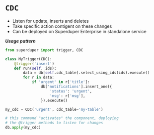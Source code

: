 # `CDC`

- Listen for update, inserts and deletes
- Take specific action contigent on these changes
- Can be deployed on Superduper Enterprise in standalone service

***Usage pattern***

```python
from superduper import trigger, CDC

class MyTrigger(CDC):
    @trigger('insert')
    def run(self, ids):
        data = db[self.cdc_table].select_using_ids(ids).execute()
        for r in data:
            if 'urgent' in r['title']:
                db['notifications'].insert_one({
                    'status': 'urgent',
                    'msg': r['msg'],
                }).execute()

my_cdc = CDC('urgent', cdc_table='my-table')

# this command "activates" the component, deploying 
# the @trigger methods to listen for changes
db.apply(my_cdc)
```